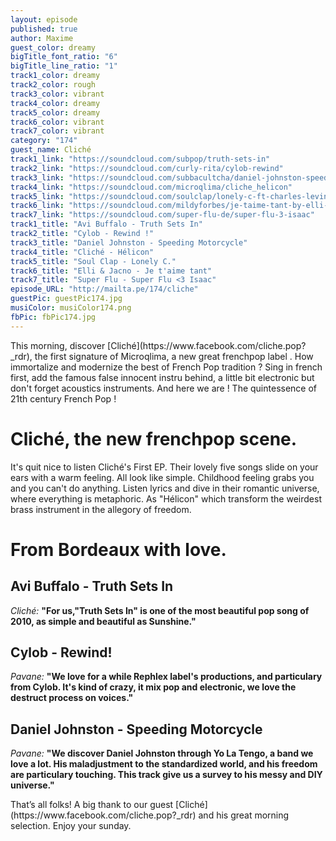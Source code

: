 ```yaml
---
layout: episode
published: true
author: Maxime
guest_color: dreamy
bigTitle_font_ratio: "6"
bigTitle_line_ratio: "1"
track1_color: dreamy
track2_color: rough
track3_color: vibrant
track4_color: dreamy
track5_color: dreamy
track6_color: vibrant
track7_color: vibrant
category: "174"
guest_name: Cliché
track1_link: "https://soundcloud.com/subpop/truth-sets-in"
track2_link: "https://soundcloud.com/curly-rita/cylob-rewind"
track3_link: "https://soundcloud.com/subbacultcha/daniel-johnston-speeding-motorcycle"
track4_link: "https://soundcloud.com/microqlima/cliche_helicon"
track5_link: "https://soundcloud.com/soulclap/lonely-c-ft-charles-levine"
track6_link: "https://soundcloud.com/mildyforbes/je-taime-tant-by-elli-jacno"
track7_link: "https://soundcloud.com/super-flu-de/super-flu-3-isaac"
track1_title: "Avi Buffalo - Truth Sets In"
track2_title: "Cylob - Rewind !"
track3_title: "Daniel Johnston - Speeding Motorcycle"
track4_title: "Cliché - Hélicon"
track5_title: "Soul Clap - Lonely C."
track6_title: "Elli & Jacno - Je t'aime tant"
track7_title: "Super Flu - Super Flu <3 Isaac"
episode_URL: "http://mailta.pe/174/cliche"
guestPic: guestPic174.jpg
musiColor: musiColor174.png
fbPic: fbPic174.jpg
---
```


<p id="introduction">This morning, discover [Cliché](https://www.facebook.com/cliche.pop?_rdr), the first signature of Microqlima, a new great frenchpop label . How immortalize and modernize the best of French Pop tradition ? Sing in french first, add the famous false innocent instru behind, a little bit electronic but don't forget acoustics instruments. And here we are ! The quintessence of 21th century French Pop ! </p>

# Cliché, the new frenchpop scene.

It's quit nice to listen Cliché's First EP. Their lovely five songs slide on your ears with a warm feeling. All look like simple. Childhood feeling grabs you and you can't do anything. Listen lyrics and dive in their romantic universe, where everything is metaphoric. As "Hélicon" which transform the weirdest brass instrument in the allegory of freedom.  

# From Bordeaux with love.
 
## Avi Buffalo - Truth Sets In
_Cliché:_ **"**For us,"Truth Sets In" is one of the most beautiful pop song of 2010, as simple and beautiful as Sunshine.**"**
 
## Cylob - Rewind!
_Pavane:_ **"**We love for a while Rephlex label's productions, and particulary from Cylob. It's kind of crazy, it mix pop and electronic, we love the destruct process on voices.**"**
 
## Daniel Johnston - Speeding Motorcycle
_Pavane:_ **"**We discover Daniel Johnston through Yo La Tengo, a band we love a lot. His maladjustment to the standardized world, and his freedom are particulary touching. This track give us a survey to his messy and DIY universe.**"** 
 
<p id="outroduction">
That’s all folks! A big thank to our guest [Cliché](https://www.facebook.com/cliche.pop?_rdr) and his great morning selection. Enjoy your sunday.
</p>